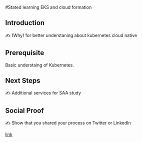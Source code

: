 
#Stated learning EKS and cloud formation

## Introduction

✍️ (Why) for better understaning about kubernetes cloud native

## Prerequisite
Basic understaing of Kubernetes.


## Next Steps

✍️ Additional services for SAA study

## Social Proof

✍️ Show that you shared your process on Twitter or LinkedIn

[link](https://twitter.com/kcmh_538/status/1312750806366478336?s=20)
